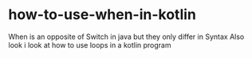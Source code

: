 # how-to-use-when-in-kotlin
When is an opposite of Switch in java but they only differ in Syntax
Also look i look at how to use loops in a kotlin program
